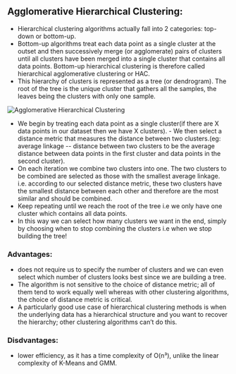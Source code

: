 ## Agglomerative Hierarchical Clustering:

- Hierarchical clustering algorithms actually fall into 2 categories: top-down or bottom-up. 
- Bottom-up algorithms treat each data point as a single cluster at the outset and then successively merge (or agglomerate) pairs of clusters until all clusters have been merged into a single cluster that contains all data points. Bottom-up hierarchical clustering is therefore called hierarchical agglomerative clustering or HAC. 
- This hierarchy of clusters is represented as a tree (or dendrogram). The root of the tree is the unique cluster that gathers all the samples, the leaves being the clusters with only one sample.

![Agglomerative Hierarchical Clustering](https://github.com/pradeepsinngh/Machine-Learning-Notes/blob/master/17%20Clustering/data/hierarchical-clustering.gif)

- We begin by treating each data point as a single cluster(if there are X data points in our dataset then we have X clusters). - We then select a distance metric that measures the distance between two clusters.(eg: average linkage -- distance between two clusters to be the average distance between data points in the first cluster and data points in the second cluster).
- On each iteration we combine two clusters into one. The two clusters to be combined are selected as those with the smallest average linkage. i.e. according to our selected distance metric, these two clusters have the smallest distance between each other and therefore are the most similar and should be combined.
- Keep repeating until we reach the root of the tree i.e we only have one cluster which contains all data points. 
- In this way we can select how many clusters we want in the end, simply by choosing when to stop combining the clusters i.e when we stop building the tree!

### Advantages:
- does not require us to specify the number of clusters and we can even select which number of clusters looks best since we are building a tree. 
- The algorithm is not sensitive to the choice of distance metric; all of them tend to work equally well whereas with other clustering algorithms, the choice of distance metric is critical. 
- A particularly good use case of hierarchical clustering methods is when the underlying data has a hierarchical structure and you want to recover the hierarchy; other clustering algorithms can’t do this. 

### Disdvantages:
- lower efficiency, as it has a time complexity of O(n³), unlike the linear complexity of K-Means and GMM.
